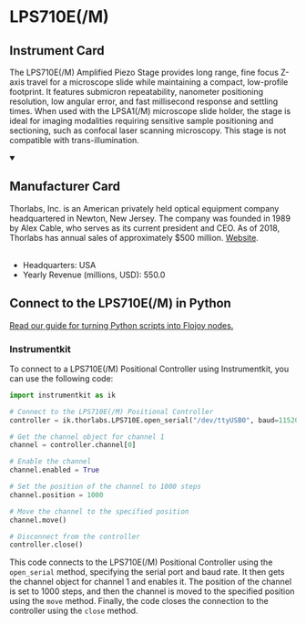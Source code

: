 
# LPS710E(/M)

## Instrument Card

The LPS710E(/M) Amplified Piezo Stage provides long range, fine focus Z-axis travel for a microscope slide while maintaining a compact, low-profile footprint. It features submicron repeatability, nanometer positioning resolution, low angular error, and fast millisecond response and settling times. When used with the LPSA1(/M) microscope slide holder, the stage is ideal for imaging modalities requiring sensitive sample positioning and sectioning, such as confocal laser scanning microscopy. This stage is not compatible with trans-illumination.

<details open>
<summary><h2>Manufacturer Card</h2></summary>
Thorlabs, Inc. is an American privately held optical equipment company headquartered in Newton, New Jersey. The company was founded in 1989 by Alex Cable, who serves as its current president and CEO. As of 2018, Thorlabs has annual sales of approximately $500 million. <a href="https://www.thorlabs.com/">Website</a>.
<br></br>
<ul>
  <li>Headquarters: USA</li>
  <li>Yearly Revenue (millions, USD): 550.0</li>
</ul>
</details>

## Connect to the LPS710E(/M) in Python

[Read our guide for turning Python scripts into Flojoy nodes.](https://docs.flojoy.ai/custom-nodes/creating-custom-node/)


### Instrumentkit

To connect to a LPS710E(/M) Positional Controller using Instrumentkit, you can use the following code:

```python
import instrumentkit as ik

# Connect to the LPS710E(/M) Positional Controller
controller = ik.thorlabs.LPS710E.open_serial("/dev/ttyUSB0", baud=115200)

# Get the channel object for channel 1
channel = controller.channel[0]

# Enable the channel
channel.enabled = True

# Set the position of the channel to 1000 steps
channel.position = 1000

# Move the channel to the specified position
channel.move()

# Disconnect from the controller
controller.close()
```

This code connects to the LPS710E(/M) Positional Controller using the `open_serial` method, specifying the serial port and baud rate. It then gets the channel object for channel 1 and enables it. The position of the channel is set to 1000 steps, and then the channel is moved to the specified position using the `move` method. Finally, the code closes the connection to the controller using the `close` method.


